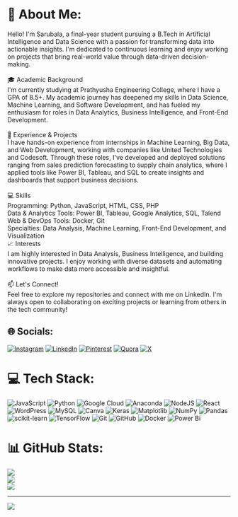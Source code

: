 # 💫 About Me:
Hello! I'm Sarubala, a final-year student pursuing a B.Tech in Artificial Intelligence and Data Science with a passion for transforming data into actionable insights. I'm dedicated to continuous learning and enjoy working on projects that bring real-world value through data-driven decision-making.<br><br>🎓 Academic Background<br>I'm currently studying at Prathyusha Engineering College, where I have a GPA of 8.5+. My academic journey has deepened my skills in Data Science, Machine Learning, and Software Development, and has fueled my enthusiasm for roles in Data Analytics, Business Intelligence, and Front-End Development.<br><br>💼 Experience & Projects<br>I have hands-on experience from internships in Machine Learning, Big Data, and Web Development, working with companies like United Technologies and Codesoft. Through these roles, I've developed and deployed solutions ranging from sales prediction forecasting to supply chain analytics, where I applied tools like Power BI, Tableau, and SQL to create insights and dashboards that support business decisions.<br><br>💻 Skills<br>Programming: Python, JavaScript, HTML, CSS, PHP<br>Data & Analytics Tools: Power BI, Tableau, Google Analytics, SQL, Talend<br>Web & DevOps Tools: Docker, Git<br>Specialties: Data Analysis, Machine Learning, Front-End Development, and Visualization<br>📈 Interests<br>I am highly interested in Data Analysis, Business Intelligence, and building innovative projects. I enjoy working with diverse datasets and automating workflows to make data more accessible and insightful.<br><br>📫 Let's Connect!<br>Feel free to explore my repositories and connect with me on LinkedIn. I'm always open to collaborating on exciting projects or learning from others in the tech community!


## 🌐 Socials:
[![Instagram](https://img.shields.io/badge/Instagram-%23E4405F.svg?logo=Instagram&logoColor=white)](https://instagram.com/https://www.instagram.com/s.j.saru/profilecard/?igsh=cjY4ZmVzM21nZXlo) [![LinkedIn](https://img.shields.io/badge/LinkedIn-%230077B5.svg?logo=linkedin&logoColor=white)](https://linkedin.com/in/www.linkedin.com/in/saru-bala-3bb2a9257) [![Pinterest](https://img.shields.io/badge/Pinterest-%23E60023.svg?logo=Pinterest&logoColor=white)](https://pinterest.com/https://pin.it/3t7DmuPbI) [![Quora](https://img.shields.io/badge/Quora-%23B92B27.svg?logo=Quora&logoColor=white)](https://quora.com/profile/https://www.quora.com/profile/Saru-Bala-17) [![X](https://img.shields.io/badge/X-black.svg?logo=X&logoColor=white)](https://x.com/https://x.com/SJ_Saru) 

# 💻 Tech Stack:
![JavaScript](https://img.shields.io/badge/javascript-%23323330.svg?style=for-the-badge&logo=javascript&logoColor=%23F7DF1E) ![Python](https://img.shields.io/badge/python-3670A0?style=for-the-badge&logo=python&logoColor=ffdd54) ![Google Cloud](https://img.shields.io/badge/GoogleCloud-%234285F4.svg?style=for-the-badge&logo=google-cloud&logoColor=white) ![Anaconda](https://img.shields.io/badge/Anaconda-%2344A833.svg?style=for-the-badge&logo=anaconda&logoColor=white) ![NodeJS](https://img.shields.io/badge/node.js-6DA55F?style=for-the-badge&logo=node.js&logoColor=white) ![React](https://img.shields.io/badge/react-%2320232a.svg?style=for-the-badge&logo=react&logoColor=%2361DAFB) ![WordPress](https://img.shields.io/badge/WordPress-%23117AC9.svg?style=for-the-badge&logo=WordPress&logoColor=white) ![MySQL](https://img.shields.io/badge/mysql-4479A1.svg?style=for-the-badge&logo=mysql&logoColor=white) ![Canva](https://img.shields.io/badge/Canva-%2300C4CC.svg?style=for-the-badge&logo=Canva&logoColor=white) ![Keras](https://img.shields.io/badge/Keras-%23D00000.svg?style=for-the-badge&logo=Keras&logoColor=white) ![Matplotlib](https://img.shields.io/badge/Matplotlib-%23ffffff.svg?style=for-the-badge&logo=Matplotlib&logoColor=black) ![NumPy](https://img.shields.io/badge/numpy-%23013243.svg?style=for-the-badge&logo=numpy&logoColor=white) ![Pandas](https://img.shields.io/badge/pandas-%23150458.svg?style=for-the-badge&logo=pandas&logoColor=white) ![scikit-learn](https://img.shields.io/badge/scikit--learn-%23F7931E.svg?style=for-the-badge&logo=scikit-learn&logoColor=white) ![TensorFlow](https://img.shields.io/badge/TensorFlow-%23FF6F00.svg?style=for-the-badge&logo=TensorFlow&logoColor=white) ![Git](https://img.shields.io/badge/git-%23F05033.svg?style=for-the-badge&logo=git&logoColor=white) ![GitHub](https://img.shields.io/badge/github-%23121011.svg?style=for-the-badge&logo=github&logoColor=white) ![Docker](https://img.shields.io/badge/docker-%230db7ed.svg?style=for-the-badge&logo=docker&logoColor=white) ![Power Bi](https://img.shields.io/badge/power_bi-F2C811?style=for-the-badge&logo=powerbi&logoColor=black)
# 📊 GitHub Stats:
![](https://github-readme-stats.vercel.app/api?username=sarubala22&theme=radical&hide_border=true&include_all_commits=true&count_private=false)<br/>
![](https://github-readme-streak-stats.herokuapp.com/?user=sarubala22&theme=radical&hide_border=true)<br/>
![](https://github-readme-stats.vercel.app/api/top-langs/?username=sarubala22&theme=radical&hide_border=true&include_all_commits=true&count_private=false&layout=compact)

---
[![](https://visitcount.itsvg.in/api?id=sarubala22&icon=0&color=0)](https://visitcount.itsvg.in)

<!-- Proudly created with GPRM ( https://gprm.itsvg.in ) -->
